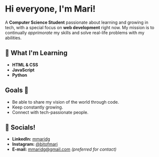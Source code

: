 # Hi everyone, I'm Mari!

 A **Computer Science Student** passionate about learning and growing in tech, with a special focus on **web development** right now. My mission is to continually _apprimorate_ my skills and solve real-life problems with my abilities.

## 🍓 What I'm Learning
- **HTML & CSS** 
- **JavaScript** 
- **Python** 

## Goals 🦦
- Be able to share my vision of the world through code.
- Keep constantly growing.
- Connect with tech-passionate people.

## 🍮 Socials!
- **LinkedIn:** [mmaridg](https://www.linkedin.com/in/mmaridg)
- **Instagram:** [@bitofmari](https://instagram.com/bitofmari)
- **E-mail:** mmaridg@gmail.com _(preferred for contact)_
